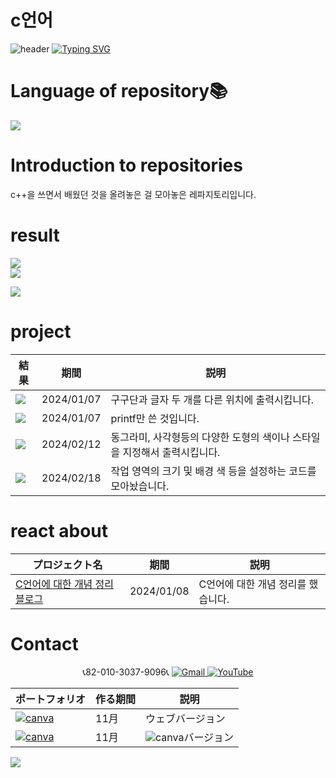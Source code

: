 #  c언어
![header](https://capsule-render.vercel.app/api?type=egg&color=gradient&height=300&section=header&text=welcome%2&fontSize=50&desc=C언어%20개발%20페이지)
[![Typing SVG](https://readme-typing-svg.demolab.com?font=Fira+Code&pause=1000&color=F76F00&background=FFBD2F00&random=false&width=435&lines=%E3%81%A9%E3%81%86%E3%81%9E%E3%82%88%E3%82%8D%E3%81%97%E3%81%8F%E3%81%8A%E3%81%AD%E3%81%8C%E3%81%84%E3%81%97%E3%81%BE%E3%81%99%E3%80%82)](https://git.io/typing-svg)


# Language of repository📚
<img src="https://img.shields.io/badge/C++-00599C?style=flat-square&logo=C%2B%2B&logoColor=white"/>

# Introduction to repositories <br> 
c++을 쓰면서 배웠던 것을 올려놓은 걸 모아놓은 레파지토리입니다.

# result
 <a href="https://github.com/do04200611/C/blob/main/easywin32retest/easywin32retest/easywin32retest.cpp">
    <img src="https://github.com/do04200611/cplusplus/assets/74278578/ff06f7ed-4bde-4d0c-92f3-7226b5152756">
  </a><br>
<a href="https://github.com/do04200611/C/blob/main/easywin32retest/easywin32retest/Rectangel.cpp">
   <img src="https://github.com/do04200611/C/assets/74278578/86bfef3f-c266-4ec1-bc99-b57fdbde30bd">
</a>

<a href="https://github.com/do04200611/C/blob/main/easywin32retest/easywin32retest/window-practice.cpp"><img src="https://github.com/do04200611/C/assets/74278578/1a805a84-69d7-44c4-97d2-99d17786cb31"></a>

 # project

  |結果                                                                                                                                                            | 期間          | 説明               |
  |----------------------------------------------------------------------------------------------------------------------------------------------------------------|---------------|--------------------|
  |<a href="https://github.com/do04200611/C/blob/main/easywin32retest/easywin32retest/easywin32retest.cpp"><img src="https://github.com/do04200611/cplusplus/assets/74278578/ff06f7ed-4bde-4d0c-92f3-7226b5152756"></a>|2024/01/07|구구단과 글자 두 개를 다른 위치에 출력시킵니다.|
 |<a href="https://github.com/do04200611/C/blob/main/helloworld/helloworld/%EC%86%8C%EC%8A%A4.cpp"><img src="https://github.com/do04200611/C/assets/74278578/84dc1d31-2abb-4264-8c79-cca8cb7112ae"></a>|2024/01/07|printf만 쓴 것입니다. | 
 | <a href="https://github.com/do04200611/C/blob/main/easywin32retest/easywin32retest/Rectangel.cpp"><img src="https://github.com/do04200611/C/assets/74278578/f55f9901-fea9-4c73-bd61-24fcf0152676"></a>|2024/02/12|동그라미, 사각형등의 다양한 도형의 색이나 스타일을 지정해서 출력시킵니다.| 
| <a href="https://github.com/do04200611/C/blob/main/easywin32retest/easywin32retest/window-practice.cpp"><img src="https://github.com/do04200611/C/assets/74278578/1a805a84-69d7-44c4-97d2-99d17786cb31"></a>|2024/02/18|작업 영역의 크기 및 배경 색 등을 설정하는 코드를 모아놨습니다.| 

# react about
  | プロジェクト名           | 期間          | 説明                 |
  |------------------------|---------------|--------------------|
  |[C언어에 대한 개념 정리 블로그](https://kim-kang-hyun.tistory.com/5)|2024/01/08|C언어에 대한 개념 정리를 했습니다.|
 
# Contact 


<p align="center">
  📞82-010-3037-9096📞
  <a href="mailto:a01030379096@gmail.com">
    <img src="https://img.shields.io/badge/-Gmail-red?style=for-the-badge&logo=Gmail" alt="Gmail">
  </a>
  <a href="https://www.youtube.com/channel/UC484ZJMavtoPOI4ey-HFdCA">
   <img src="https://img.shields.io/badge/-YouTube-red?style=for-the-badge&logo=youtube"  alt="YouTube">
 </a> <br>
 
  | ポートフォリオ           |  作る期間     |            説明  |
  |------------------------|---------------|----------------------------------------------|
  |<a href="https://kimganghyeon.my.canva.site/kimganghyeon"><img src="https://img.shields.io/badge/canva-purple?style=for-the-badge&logo=canva" alt="canva"></a>|11月|ウェブバージョン|
  |<a href="https://www.canva.com/design/DAFzY5opUiA/Ge33dSKE16cErBaDJDp-BA/edit"><img src="https://img.shields.io/badge/canva-purple?style=for-the-badge&logo=canva" alt="canva"></a>|11月|<img src="https://img.shields.io/badge/canva-purple?style=for-the-badge&logo=canva" alt="canva">バージョン|
</p>
<img src="https://capsule-render.vercel.app/api?type=egg&color=gradient&height=300&text=Thank%20you%20for%20watching.&section=footer" />
